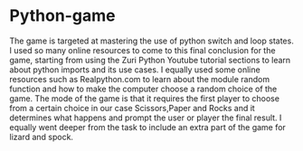 # Python-game

The game is targeted at mastering the use of python switch and loop states.
I used so many online resources to come to this final conclusion for the game, starting from using the Zuri Python Youtube tutorial sections
to learn about python imports and its use cases. I equally used some online resources such as Realpython.com to learn about the module random 
function and how to make the computer choose a random choice of the game. The mode of the game is that it requires the first player to choose from
a certain choice in our case Scissors,Paper and Rocks and it determines what happens and prompt the user or player the final result. I equally went
deeper from the task to include an extra part of the game for lizard and spock.
